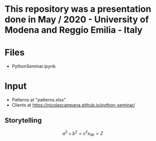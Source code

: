 # This repository was a presentation done in May / 2020 - University of Modena and Reggio Emilia - Italy

# Files
- PythonSeminar.ipynb

# Input
- Patterns at "patterns.xlsx" 
- Clients at https://nicolascampana.github.io/python-seminar/

## Storytelling

```math
a^2+b^2=c^2
x_{de} = Z
```
